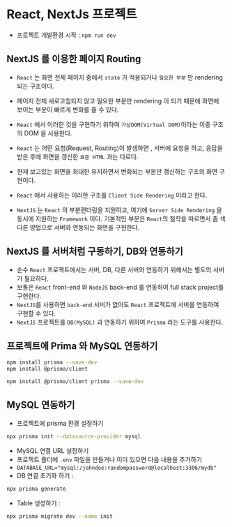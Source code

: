 # React, NextJs 프로젝트

- 프로젝트 개발환경 시작 : `npm run dev`

## NextJS 를 이용한 페이지 Routing

- `React` 는 화면 전체 페이지 중에서 `state` 가 적용되거나 `필요한 부분` 만 rendering 되는 구조이다.
- 페이지 전체 새로고침되지 않고 필요한 부분만 rendering 이 되기 때문에 화면에 보이는 부분이 빠르게 변화를 줄 수 있다.
- `React` 에서 이러한 것을 구현하기 위하여 `가상DOM(Virtual DOM)`이라는 이중 구조의 DOM 을 사용한다.
- `React` 는 어떤 요청(Request, Routing)이 발생하면 , 서버에 요청을 하고, 응답을 받은 후에 화면을 갱신한 `표준 HTML` 과는 다르다.
- 현재 보고있는 화면을 최대한 유지하면서 변화되는 부분만 갱신하는 구조의 화면 구현이다.
- `React` 에서 사용하는 이러한 구조를 `Client Side Rendering` 이라고 한다.

- `NextJS` 는 `React` 의 부분랜더링을 지원하고, 여기에 `Server Side Rendering` 을 동시에 지원하는 `Framework` 이다. 기본적인 부분은 `React`의 철학을 따르면서 좀 색다른 방법으로 서버와 연동되는 화면을 구현한다.

## NextJS 를 서버처럼 구동하기, DB와 연동하기

- 순수 `React` 프로젝트에서는 서버, DB, 다른 서버와 연동하기 위해서는 별도의 서버가 필요하다.
- 보통은 `React` front-end 와 `NodeJS` back-end 를 연동하여 full stack project를 구현한다.
- `NextJS`를 사용하면 `back-end` 서버가 없어도 `React` 프로젝트에 서버를 연동하여 구현할 수 있다.
- `NextJS` 프로젝트를 `DB(MySQL)` 과 연동하기 위하여 `Prisma` 라는 도구를 사용한다.

## 프로젝트에 Prima 와 MySQL 연동하기

```bash
npm install prisma --save-dev
npm install @prisma/client

npm install @prisma/client prisma --save-dev
```

## MySQL 연동하기

- 프로젝트에 prisma 환경 설정하기

```bash
npx prisma init --datasource-provider mysql
```

- MySQL 연결 URL 설정하기
- 프로젝트 폴더에 `.env` 파일을 만들거나 이미 있으면 다음 내용을 추가하기
- `DATABASE_URL="mysql:/johndoe:randompassword@localhost:3306/mydb"`
- DB 연결 초기화 하기 :

```bash
npx prisma generate
```

- Table 생성하기 :

```bash
npx prisma migrate dev --name init
```
